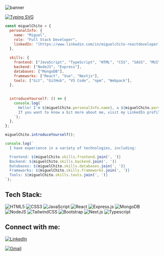 
<!--
**donxito/donxito** is a ✨ _special_ ✨ repository because its `README.md` (this file) appears on your GitHub profile.

Here are some ideas to get you started:

- 🔭 I’m currently working on ...
- 🌱 I’m currently learning ...
- 👯 I’m looking to collaborate on ...
- 🤔 I’m looking for help with ...
- 💬 Ask me about ...
- 📫 How to reach me: ...
- 😄 Pronouns: ...
- ⚡ Fun fact: ...

# Hi there 👋 I'm Miguel
-->

![banner](https://github.com/donxito/donxito/assets/96595540/02666da2-29c6-47d2-92ff-0795becd11a8)

[![Typing SVG](https://readme-typing-svg.herokuapp.com?font=Fira+Code&pause=1000&random=false&width=435&lines=Full+Stack+Developer;Always+ready+for+new+projects)](https://git.io/typing-svg)

```javascript
const miguelChito = {
  personalInfo: {
    name: "Miguel",
    role: "Full Stack Developer",
    linkedIn: "[https://www.linkedin.com/in/miguelchito-reactdeveloper]",
  },
  
  skills: {
    frontend: ["JavaScript", "TypeScript", "HTML", "CSS", "SASS", "MUI", "TailwindCSS"],
    backend: ["NodeJS", "Express"],
    databases: ["MongoDB"],
    frameworks: ["React", "Vue", "Nextjs"],
    tools: ["Git", "GitHub", "VS Code", "npm", "Webpack"],
  },
  
  
  introduceYourself: () => {
    console.log(`
      Hello! I'm ${miguelChito.personalInfo.name}, a ${miguelChito.personalInfo.role}.
      If you want to know a bit more about me, visit my LinkedIn profile: ${miguelChito.personalInfo.linkedIn}
    `);
  },
};

miguelChito.introduceYourself();

console.log(`
  I have experience in a variety of technologies, including:

  Frontend: ${miguelChito.skills.frontend.join(', ')}
  Backend: ${miguelChito.skills.backend.join(', ')}
  Databases: ${miguelChito.skills.databases.join(', ')}
  Frameworks: ${miguelChito.skills.frameworks.join(', ')}
  Tools: ${miguelChito.skills.tools.join(', ')}
`);

```

## Tech Stack:


![HTML5](https://img.shields.io/badge/html5-%23E34F26.svg?style=for-the-badge&logo=html5&logoColor=white)
![CSS3](https://img.shields.io/badge/css3-%231572B6.svg?style=for-the-badge&logo=css3&logoColor=white)
![JavaScript](https://img.shields.io/badge/javascript-%23323330.svg?style=for-the-badge&logo=javascript&logoColor=%23F7DF1E)
![React](https://img.shields.io/badge/react-%2320232a.svg?style=for-the-badge&logo=react&logoColor=%2361DAFB)
![Express.js](https://img.shields.io/badge/express.js-%23404d59.svg?style=for-the-badge&logo=express&logoColor=%2361DAFB)
![MongoDB](https://img.shields.io/badge/MongoDB-%234ea94b.svg?style=for-the-badge&logo=mongodb&logoColor=white)
![NodeJS](https://img.shields.io/badge/node.js-6DA55F?style=for-the-badge&logo=node.js&logoColor=white)
![TailwindCSS](https://img.shields.io/badge/tailwindcss-%2338B2AC.svg?style=for-the-badge&logo=tailwind-css&logoColor=white)
![Bootstrap](https://img.shields.io/badge/bootstrap-%238511FA.svg?style=for-the-badge&logo=bootstrap&logoColor=white)
![Next.js](https://img.shields.io/badge/next%20js-000000?style=for-the-badge&logo=nextdotjs&logoColor=white)
![Typescript](https://img.shields.io/badge/TypeScript-007ACC?style=for-the-badge&logo=typescript&logoColor=white)


## Connect with me:

[![LinkedIn](https://img.shields.io/badge/linkedin-%230077B5.svg?style=for-the-badge&logo=linkedin&logoColor=white)](https://www.linkedin.com/in/miguelchito-reactdeveloper)

[![Gmail](https://img.shields.io/badge/Gmail-D14836?style=for-the-badge&logo=gmail&logoColor=white)](mailto:mchito@gmail.com)

